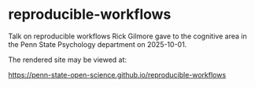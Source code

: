 # reproducible-workflows

Talk on reproducible workflows Rick Gilmore gave to the cognitive area in the 
Penn State Psychology department on 2025-10-01.

The rendered site may be viewed at:

<https://penn-state-open-science.github.io/reproducible-workflows>
